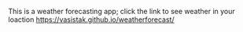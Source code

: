 This is a weather forecasting app;
click the link to see weather in your loaction
https://vasistak.github.io/weatherforecast/
